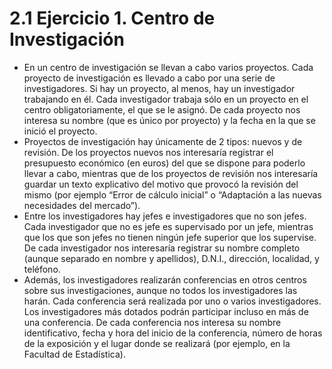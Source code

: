 # 2.1 Ejercicio 1. Centro de Investigación
* En un centro de investigación se llevan a cabo varios proyectos. Cada proyecto de
investigación es llevado a cabo por una serie de investigadores. Si hay un proyecto, al menos,
hay un investigador trabajando en él. Cada investigador trabaja sólo en un proyecto en el
centro obligatoriamente, el que se le asignó. De cada proyecto nos interesa su nombre (que
es único por proyecto) y la fecha en la que se inició el proyecto.
* Proyectos de investigación hay únicamente de 2 tipos: nuevos y de revisión. De los proyectos
nuevos nos interesaría registrar el presupuesto económico (en euros) del que se dispone
para poderlo llevar a cabo, mientras que de los proyectos de revisión nos interesaría guardar
un texto explicativo del motivo que provocó la revisión del mismo (por ejemplo “Error de
cálculo inicial” o “Adaptación a las nuevas necesidades del mercado”).
* Entre los investigadores hay jefes e investigadores que no son jefes. Cada investigador que
no es jefe es supervisado por un jefe, mientras que los que son jefes no tienen ningún jefe
superior que los supervise. De cada investigador nos interesaría registrar su nombre
completo (aunque separado en nombre y apellidos), D.N.I., dirección, localidad, y teléfono.
* Además, los investigadores realizarán conferencias en otros centros sobre sus
investigaciones, aunque no todos los investigadores las harán. Cada conferencia será
realizada por uno o varios investigadores. Los investigadores más dotados podrán participar
incluso en más de una conferencia. De cada conferencia nos interesa su nombre
identificativo, fecha y hora del inicio de la conferencia, número de horas de la exposición y el
lugar donde se realizará (por ejemplo, en la Facultad de Estadística).
